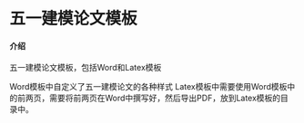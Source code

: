 # 五一建模论文模板

#### 介绍
五一建模论文模板，包括Word和Latex模板

Word模板中自定义了五一建模论文的各种样式
Latex模板中需要使用Word模板中的前两页，需要将前两页在Word中撰写好，然后导出PDF，放到Latex模板的目录中。
